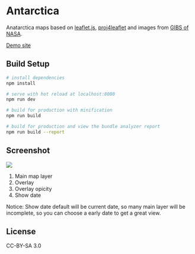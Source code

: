 # Antarctica

Anatarctica maps based on [leaflet.js](http://leafletjs.com/), [proj4leaflet](http://kartena.github.io/Proj4Leaflet/) and images from [GIBS of NASA](https://earthdata.nasa.gov/about/science-system-description/eosdis-components/global-imagery-browse-services-gibs).

[Demo site](https://7sdream.github.io/antarctica)

## Build Setup

``` bash
# install dependencies
npm install

# serve with hot reload at localhost:8080
npm run dev

# build for production with minification
npm run build

# build for production and view the bundle analyzer report
npm run build --report
```

## Screenshot

![](https://i.loli.net/2018/03/24/5ab61766e13ba.png)

1. Main map layer
2. Overlay
3. Overlay opicity
4. Show date

Notice: Show date default will be current date, so many main layer will be incomplete, so you can choose a early date to get a great view.

 ## License

CC-BY-SA 3.0
